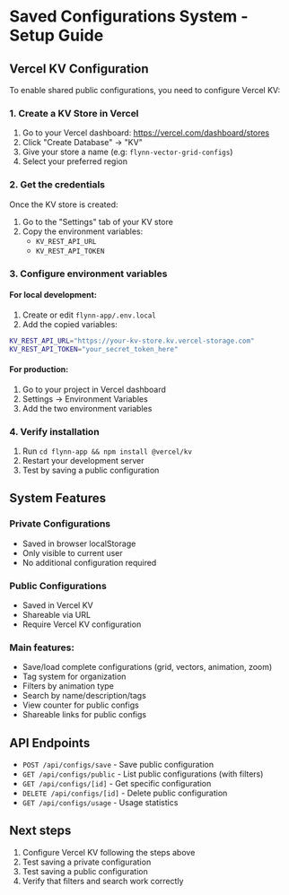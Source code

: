 # Saved Configurations System - Setup Guide

## Vercel KV Configuration

To enable shared public configurations, you need to configure Vercel KV:

### 1. Create a KV Store in Vercel

1. Go to your Vercel dashboard: https://vercel.com/dashboard/stores
2. Click "Create Database" → "KV"
3. Give your store a name (e.g: `flynn-vector-grid-configs`)
4. Select your preferred region

### 2. Get the credentials

Once the KV store is created:

1. Go to the "Settings" tab of your KV store
2. Copy the environment variables:
   - `KV_REST_API_URL`
   - `KV_REST_API_TOKEN`

### 3. Configure environment variables

#### For local development:
1. Create or edit `flynn-app/.env.local`
2. Add the copied variables:
```bash
KV_REST_API_URL="https://your-kv-store.kv.vercel-storage.com"
KV_REST_API_TOKEN="your_secret_token_here"
```

#### For production:
1. Go to your project in Vercel dashboard
2. Settings → Environment Variables
3. Add the two environment variables

### 4. Verify installation

1. Run `cd flynn-app && npm install @vercel/kv`
2. Restart your development server
3. Test by saving a public configuration

## System Features

### Private Configurations
- Saved in browser localStorage
- Only visible to current user
- No additional configuration required

### Public Configurations
- Saved in Vercel KV
- Shareable via URL
- Require Vercel KV configuration

### Main features:
- Save/load complete configurations (grid, vectors, animation, zoom)
- Tag system for organization
- Filters by animation type
- Search by name/description/tags
- View counter for public configs
- Shareable links for public configs

## API Endpoints

- `POST /api/configs/save` - Save public configuration
- `GET /api/configs/public` - List public configurations (with filters)
- `GET /api/configs/[id]` - Get specific configuration
- `DELETE /api/configs/[id]` - Delete public configuration
- `GET /api/configs/usage` - Usage statistics

## Next steps

1. Configure Vercel KV following the steps above
2. Test saving a private configuration
3. Test saving a public configuration
4. Verify that filters and search work correctly